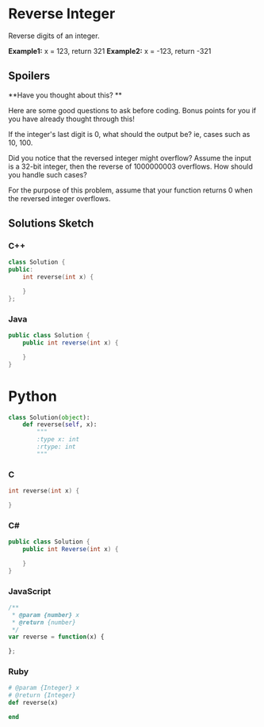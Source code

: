 # Reverse Integer

Reverse digits of an integer.

**Example1:** x = 123, return 321
**Example2:** x = -123, return -321 

## Spoilers
**Have you thought about this? **

Here are some good questions to ask before coding. Bonus points for you if you have already thought through this!

If the integer's last digit is 0, what should the output be? ie, cases such as 10, 100.

Did you notice that the reversed integer might overflow? Assume the input is a 32-bit integer, then the reverse of 1000000003 overflows. How should you handle such cases?

For the purpose of this problem, assume that your function returns 0 when the reversed integer overflows.

## Solutions Sketch

### C++
```C++
class Solution {
public:
    int reverse(int x) {

    }
};
```

### Java
```Java
public class Solution {
    public int reverse(int x) {

    }
}
```

# Python
```Python
class Solution(object):
    def reverse(self, x):
        """
        :type x: int
        :rtype: int
        """
```

### C
```C
int reverse(int x) {

}
```

### C#
```C#
public class Solution {
    public int Reverse(int x) {

    }
}
```

### JavaScript
```JavaScript
/**
 * @param {number} x
 * @return {number}
 */
var reverse = function(x) {

};
```

### Ruby
```Ruby
# @param {Integer} x
# @return {Integer}
def reverse(x)

end
```